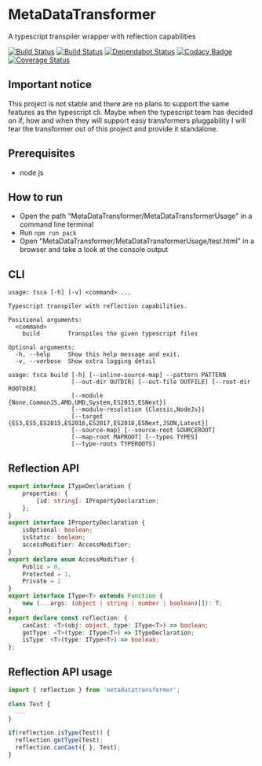 # MetaDataTransformer

A typescript transpiler wrapper with reflection capabilities

[![Build Status](https://travis-ci.com/NtFreX/MetaDataTransformer.svg?branch=master)](https://travis-ci.com/NtFreX/MetaDataTransformer)
[![Build Status](https://dev.azure.com/ntfrex/MetaDataTransformer/_apis/build/status/NtFreX.MetaDataTransformer?branchName=master)](https://dev.azure.com/ntfrex/MetaDataTransformer/_build/latest?definitionId=1&branchName=master)
[![Dependabot Status](https://api.dependabot.com/badges/status?host=github&repo=NtFreX/MetaDataTransformer)](https://dependabot.com)
[![Codacy Badge](https://api.codacy.com/project/badge/Grade/ea59fba98f0d45288ed1a13d11c24049)](https://www.codacy.com/app/ntfrex/MetaDataTransformer?utm_source=github.com&amp;utm_medium=referral&amp;utm_content=NtFreX/MetaDataTransformer&amp;utm_campaign=Badge_Grade)
[![Coverage Status](https://coveralls.io/repos/github/NtFreX/MetaDataTransformer/badge.svg?branch=master)](https://coveralls.io/github/NtFreX/MetaDataTransformer?branch=master)

## Important notice

This project is not stable and there are no plans to support the same features as the typescript cli. Maybe when the typescript team has decided on if, how and when they will support easy transformers pluggability I will tear the transformer out of this project and provide it standalone.

## Prerequisites

*   node js

## How to run

*   Open the path "MetaDataTransformer/MetaDataTransformerUsage" in a command line terminal
*   Run `npm run pack`
*   Open "MetaDataTransformer/MetaDataTransformerUsage/test.html" in a browser and take a look at the console output

## CLI

```console
usage: tsca [-h] [-v] <command> ...

Typescript transpiler with reflection capabilities.

Positional arguments:
  <command>
    build        Transpiles the given typescript files

Optional arguments:
  -h, --help     Show this help message and exit.
  -v, --verbose  Show extra logging detail
  
usage: tsca build [-h] [--inline-source-map] --pattern PATTERN
                  [--out-dir OUTDIR] [--out-file OUTFILE] [--root-dir ROOTDIR]
                  [--module {None,CommonJS,AMD,UMD,System,ES2015,ESNext}]
                  [--module-resolution {Classic,NodeJs}]
                  [--target {ES3,ES5,ES2015,ES2016,ES2017,ES2018,ESNext,JSON,Latest}]
                  [--source-map] [--source-root SOURCEROOT]
                  [--map-root MAPROOT] [--types TYPES]
                  [--type-roots TYPEROOTS]
```

## Reflection API

```ts
export interface ITypeDeclaration {
    properties: {
        [id: string]: IPropertyDeclaration;
    };
}
export interface IPropertyDeclaration {
    isOptional: boolean;
    isStatic: boolean;
    accessModifier: AccessModifier;
}
export declare enum AccessModifier {
    Public = 0,
    Protected = 1,
    Private = 2
}
export interface IType<T> extends Function {
    new (...args: (object | string | number | boolean)[]): T;
}
export declare const reflection: {
    canCast: <T>(obj: object, type: IType<T>) => boolean;
    getType: <T>(type: IType<T>) => ITypeDeclaration;
    isType: <T>(type: IType<T>) => boolean;
};
```

## Reflection API usage

```ts
import { reflection } from 'metadatatransformer';

class Test {
  ...
}

if(reflection.isType(Test)) {
  reflection.getType(Test);
  reflection.canCast({ }, Test);
}
```
